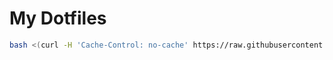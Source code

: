 # My Dotfiles

```bash
bash <(curl -H 'Cache-Control: no-cache' https://raw.githubusercontent.com/keur/dotfiles/main/get.sh)
```

